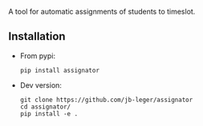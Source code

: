 A tool for automatic assignments of students to timeslot.

## Installation

 - From pypi: 
   ```
   pip install assignator
   ```

 - Dev version:
   ```
   git clone https://github.com/jb-leger/assignator
   cd assignator/
   pip install -e .
   ```


